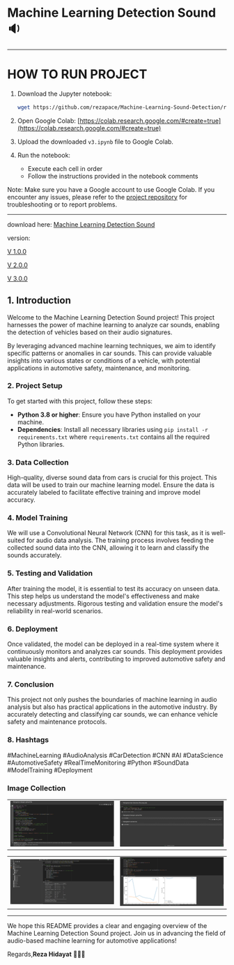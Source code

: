 # Machine Learning Detection Sound 🔉

---

# HOW TO RUN PROJECT

1. Download the Jupyter notebook:
   ```bash
   wget https://github.com/rezapace/Machine-Learning-Sound-Detection/releases/download/Dataset/v3.ipynb
   ```

2. Open Google Colab:
   [https://colab.research.google.com/#create=true](https://colab.research.google.com/#create=true)

3. Upload the downloaded `v3.ipynb` file to Google Colab.

4. Run the notebook:
   - Execute each cell in order
   - Follow the instructions provided in the notebook comments

Note: Make sure you have a Google account to use Google Colab. If you encounter any issues, please refer to the [project repository](https://github.com/rezapace/Machine-Learning-Sound-Detection) for troubleshooting or to report problems.


---

download here: [Machine Learning Detection Sound](https://github.com/rezapace/Machine-Learning-Sound-Detection/releases/download/Dataset/v3.ipynb)

version:

[V 1.0.0 ](https://github.com/rezapace/Machine-Learning-Sound-Detection/releases/download/Dataset/v1.ipynb)

[V 2.0.0 ](https://github.com/rezapace/Machine-Learning-Sound-Detection/releases/download/Dataset/v2.ipynb)

[V 3.0.0 ](https://github.com/rezapace/Machine-Learning-Sound-Detection/releases/download/Dataset/v3.ipynb)

## 1. Introduction

Welcome to the Machine Learning Detection Sound project! This project harnesses the power of machine learning to analyze car sounds, enabling the detection of vehicles based on their audio signatures.

By leveraging advanced machine learning techniques, we aim to identify specific patterns or anomalies in car sounds. This can provide valuable insights into various states or conditions of a vehicle, with potential applications in automotive safety, maintenance, and monitoring.

### 2. Project Setup

To get started with this project, follow these steps:

- **Python 3.8 or higher**: Ensure you have Python installed on your machine.
- **Dependencies**: Install all necessary libraries using `pip install -r requirements.txt` where `requirements.txt` contains all the required Python libraries.

### 3. Data Collection

High-quality, diverse sound data from cars is crucial for this project. This data will be used to train our machine learning model. Ensure the data is accurately labeled to facilitate effective training and improve model accuracy.

### 4. Model Training

We will use a Convolutional Neural Network (CNN) for this task, as it is well-suited for audio data analysis. The training process involves feeding the collected sound data into the CNN, allowing it to learn and classify the sounds accurately.

### 5. Testing and Validation

After training the model, it is essential to test its accuracy on unseen data. This step helps us understand the model's effectiveness and make necessary adjustments. Rigorous testing and validation ensure the model's reliability in real-world scenarios.

### 6. Deployment

Once validated, the model can be deployed in a real-time system where it continuously monitors and analyzes car sounds. This deployment provides valuable insights and alerts, contributing to improved automotive safety and maintenance.

### 7. Conclusion

This project not only pushes the boundaries of machine learning in audio analysis but also has practical applications in the automotive industry. By accurately detecting and classifying car sounds, we can enhance vehicle safety and maintenance protocols.

### 8. Hashtags
#MachineLearning #AudioAnalysis #CarDetection #CNN #AI #DataScience #AutomotiveSafety #RealTimeMonitoring #Python #SoundData #ModelTraining #Deployment

### Image Collection

<table>
  <tr>
    <td><img src="https://github.com/rezapace/Machine-Learning-Sound-Detection/blob/main/image/Upload.jpg?raw=true" alt="Figma 1"></td>
    <td><img src="https://github.com/rezapace/Machine-Learning-Sound-Detection/blob/main/image/existing.jpg?raw=true" alt="Figma 2"></td>
  </tr>
</table>
<table>
  <tr>
    <td><img src="https://github.com/rezapace/Machine-Learning-Sound-Detection/blob/main/image/Structur.jpg?raw=true" alt="Postman"></td>
    <td><img src="https://github.com/rezapace/Machine-Learning-Sound-Detection/blob/main/image/Evaluate.jpg?raw=true" alt="Database"></td>
  </tr>
</table>


---

We hope this README provides a clear and engaging overview of the Machine Learning Detection Sound project. Join us in advancing the field of audio-based machine learning for automotive applications!

Regards,**Reza Hidayat** 👩🏻‍💻
